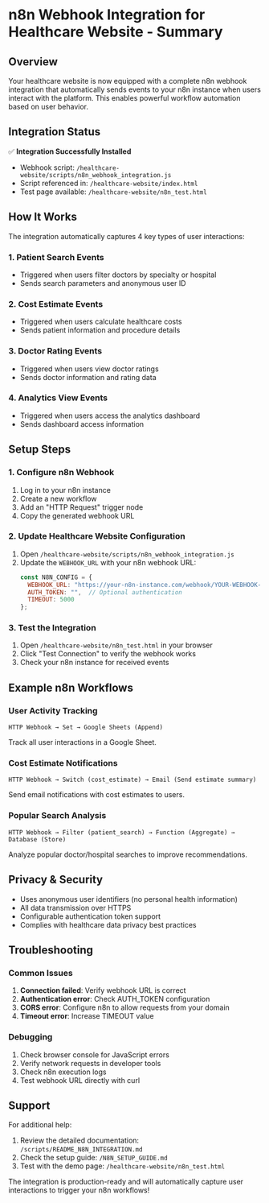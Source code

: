 # n8n Webhook Integration for Healthcare Website - Summary

## Overview

Your healthcare website is now equipped with a complete n8n webhook integration that automatically sends events to your n8n instance when users interact with the platform. This enables powerful workflow automation based on user behavior.

## Integration Status

✅ **Integration Successfully Installed**
- Webhook script: `/healthcare-website/scripts/n8n_webhook_integration.js`
- Script referenced in: `/healthcare-website/index.html`
- Test page available: `/healthcare-website/n8n_test.html`

## How It Works

The integration automatically captures 4 key types of user interactions:

### 1. Patient Search Events
- Triggered when users filter doctors by specialty or hospital
- Sends search parameters and anonymous user ID

### 2. Cost Estimate Events
- Triggered when users calculate healthcare costs
- Sends patient information and procedure details

### 3. Doctor Rating Events
- Triggered when users view doctor ratings
- Sends doctor information and rating data

### 4. Analytics View Events
- Triggered when users access the analytics dashboard
- Sends dashboard access information

## Setup Steps

### 1. Configure n8n Webhook
1. Log in to your n8n instance
2. Create a new workflow
3. Add an "HTTP Request" trigger node
4. Copy the generated webhook URL

### 2. Update Healthcare Website Configuration
1. Open `/healthcare-website/scripts/n8n_webhook_integration.js`
2. Update the `WEBHOOK_URL` with your n8n webhook URL:
   ```javascript
   const N8N_CONFIG = {
     WEBHOOK_URL: "https://your-n8n-instance.com/webhook/YOUR-WEBHOOK-ID",
     AUTH_TOKEN: "",  // Optional authentication
     TIMEOUT: 5000
   };
   ```

### 3. Test the Integration
1. Open `/healthcare-website/n8n_test.html` in your browser
2. Click "Test Connection" to verify the webhook works
3. Check your n8n instance for received events

## Example n8n Workflows

### User Activity Tracking
```
HTTP Webhook → Set → Google Sheets (Append)
```
Track all user interactions in a Google Sheet.

### Cost Estimate Notifications
```
HTTP Webhook → Switch (cost_estimate) → Email (Send estimate summary)
```
Send email notifications with cost estimates to users.

### Popular Search Analysis
```
HTTP Webhook → Filter (patient_search) → Function (Aggregate) → Database (Store)
```
Analyze popular doctor/hospital searches to improve recommendations.

## Privacy & Security

- Uses anonymous user identifiers (no personal health information)
- All data transmission over HTTPS
- Configurable authentication token support
- Complies with healthcare data privacy best practices

## Troubleshooting

### Common Issues
1. **Connection failed**: Verify webhook URL is correct
2. **Authentication error**: Check AUTH_TOKEN configuration
3. **CORS error**: Configure n8n to allow requests from your domain
4. **Timeout error**: Increase TIMEOUT value

### Debugging
1. Check browser console for JavaScript errors
2. Verify network requests in developer tools
3. Check n8n execution logs
4. Test webhook URL directly with curl

## Support

For additional help:
1. Review the detailed documentation: `/scripts/README_N8N_INTEGRATION.md`
2. Check the setup guide: `/N8N_SETUP_GUIDE.md`
3. Test with the demo page: `/healthcare-website/n8n_test.html`

The integration is production-ready and will automatically capture user interactions to trigger your n8n workflows!